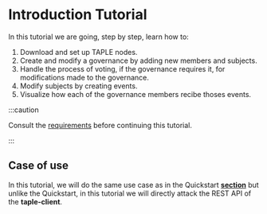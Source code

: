 # Introduction Tutorial

In this tutorial we are going, step by step, learn how to:

1. Download and set up TAPLE nodes.
2. Create and modify a governance by adding new members and subjects.
3. Handle the process of voting, if the governance requires it, for modifications made to the governance.
4. Modify subjects by creating events.
5. Visualize how each of the governance members recibe thoses events.

:::caution

Consult the [requirements](./../requirements) before continuing this tutorial.

:::

## Case of use
In this tutorial, we will do the same use case as in the Quickstart **[section](../quickstart#description)** but unlike the Quickstart, in this tutorial we will directly attack the REST API of the **taple-client**.